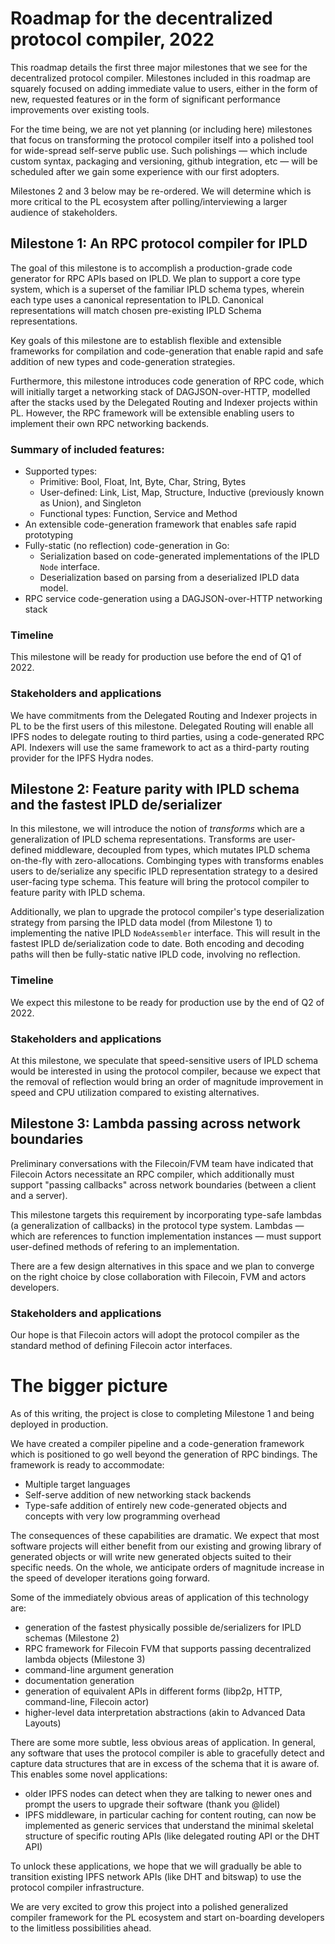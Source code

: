 # Roadmap for the decentralized protocol compiler, 2022

This roadmap details the first three major milestones that we see for the decentralized protocol compiler. Milestones included in this roadmap are squarely focused on adding immediate value to users, either in the form of new, requested features or in the form of significant performance improvements over existing tools.

For the time being, we are not yet planning (or including here) milestones that focus on transforming the protocol compiler itself into a polished tool for wide-spread self-serve public use. Such polishings — which include custom syntax, packaging and versioning, github integration, etc — will be scheduled after we gain some experience with our first adopters.

Milestones 2 and 3 below may be re-ordered. We will determine which is more critical to the PL ecosystem after polling/interviewing a larger audience of stakeholders.

## Milestone 1: An RPC protocol compiler for IPLD

The goal of this milestone is to accomplish a production-grade code generator for RPC APIs based on IPLD. We plan to support a core type system, which is a superset of the familiar IPLD schema types, wherein each type uses a canonical representation to IPLD. Canonical representations will match chosen pre-existing IPLD Schema representations.

Key goals of this milestone are to establish flexible and extensible frameworks for compilation and code-generation that enable rapid and safe addition of new types and code-generation strategies.

Furthermore, this milestone introduces code generation of RPC code, which will initially target a networking stack of DAGJSON-over-HTTP, modelled after the stacks used by the Delegated Routing and Indexer projects within PL. However, the RPC framework will be extensible enabling users to implement their own RPC networking backends.

### Summary of included features:

- Supported types:
  - Primitive: Bool, Float, Int, Byte, Char, String, Bytes
  - User-defined: Link, List, Map, Structure, Inductive (previously known as Union), and Singleton
  - Functional types: Function, Service and Method
- An extensible code-generation framework that enables safe rapid prototyping
- Fully-static (no reflection) code-generation in Go:
  - Serialization based on code-generated implementations of the IPLD `Node` interface.
  - Deserialization based on parsing from a deserialized IPLD data model.
- RPC service code-generation using a DAGJSON-over-HTTP networking stack

### Timeline

This milestone will be ready for production use before the end of Q1 of 2022.

### Stakeholders and applications

We have commitments from the Delegated Routing and Indexer projects in PL to be the first users of this milestone. Delegated Routing will enable all IPFS nodes to delegate routing to third parties, using a code-generated RPC API. Indexers will use the same framework to act as a third-party routing provider for the IPFS Hydra nodes.

## Milestone 2: Feature parity with IPLD schema and the fastest IPLD de/serializer

In this milestone, we will introduce the notion of _transforms_ which are a generalization of IPLD schema representations. Transforms are user-defined middleware, decoupled from types, which mutates IPLD schema on-the-fly with zero-allocations. Combinging types with transforms enables users to de/serialize any specific IPLD representation strategy to a desired user-facing type schema. This feature will bring the protocol compiler to feature parity with IPLD schema.

Additionally, we plan to upgrade the protocol compiler's type deserialization strategy from parsing the IPLD data model (from Milestone 1) to implementing the native IPLD `NodeAssembler` interface. This will result in the fastest IPLD de/serialization code to date. Both encoding and decoding paths will then be fully-static native IPLD code, involving no reflection.

### Timeline

We expect this milestone to be ready for production use by the end of Q2 of 2022.

### Stakeholders and applications

At this milestone, we speculate that speed-sensitive users of IPLD schema would be interested in using the protocol compiler, because we expect that the removal of reflection would bring an order of magnitude improvement in speed and CPU utilization compared to existing alternatives.

## Milestone 3: Lambda passing across network boundaries

Preliminary conversations with the Filecoin/FVM team have indicated that Filecoin Actors necessitate an RPC compiler, which additionally must support "passing callbacks" across network boundaries (between a client and a server).

This milestone targets this requirement by incorporating type-safe lambdas (a generalization of callbacks) in the protocol type system. Lambdas — which are references to function implementation instances — must support user-defined methods of refering to an implementation.

There are a few design alternatives in this space and we plan to converge on the right choice by close collaboration with Filecoin, FVM and actors developers.

### Stakeholders and applications

Our hope is that Filecoin actors will adopt the protocol compiler as the standard method of defining Filecoin actor interfaces.

# The bigger picture

As of this writing, the project is close to completing Milestone 1 and being deployed in production.

We have created a compiler pipeline and a code-generation framework which is positioned to go well beyond the generation of RPC bindings. The framework is ready to accommodate:

- Multiple target languages
- Self-serve addition of new networking stack backends
- Type-safe addition of entirely new code-generated objects and concepts with very low programming overhead

The consequences of these capabilities are dramatic. We expect that most software projects will either benefit from our existing and growing library of generated objects or will write new generated objects suited to their specific needs. On the whole, we anticipate orders of magnitude increase in the speed of  developer iterations going forward.

Some of the immediately obvious areas of application of this technology are:

- generation of the fastest physically possible de/serializers for IPLD schemas (Milestone 2)
- RPC framework for Filecoin FVM that supports passing decentralized lambda objects (Milestone 3)
- command-line argument generation
- documentation generation
- generation of equivalent APIs in different forms (libp2p, HTTP, command-line, Filecoin actor)
- higher-level data interpretation abstractions (akin to Advanced Data Layouts)

There are some more subtle, less obvious areas of application. In general, any software that uses the protocol compiler is able to gracefully detect and capture data structures that are in excess of the schema that it is aware of. This enables some novel applications:

- older IPFS nodes can detect when they are talking to newer ones and prompt the users to upgrade their software (thank you @lidel)
- IPFS middleware, in particular caching for content routing, can now be implemented as generic services that understand the minimal skeletal structure of specific routing APIs (like delegated routing API or the DHT API)

To unlock these applications, we hope that we will gradually be able to transition existing IPFS network APIs (like DHT and bitswap) to use the protocol compiler infrastructure.

We are very excited to grow this project into a polished generalized compiler framework for the PL ecosystem and start on-boarding developers to the limitless possibilities ahead.
